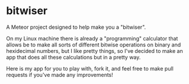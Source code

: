 # bitwiser
A Meteor project designed to help make you a "bitwiser".

On my Linux machine there is already a "programming" calculator that allows be to make all sorts of different bitwise operations on binary and hexidecimal numbers,
but I like pretty things, so I've decided to make an app that does all these calculations but in a pretty way.

Here is my app for you to play with, fork it, and feel free to make pull requests if you've made any improvements!
